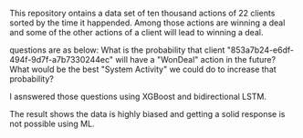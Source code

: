 This repository ontains  a data set of ten thousand actions of 22 clients sorted by the time it happended.
Among those actions are winning a deal and some of the other actions of a client will lead to winning a deal.


questions are as below:
What is the probability that client "853a7b24-e6df-494f-9d7f-a7b7330244ec" will have a "WonDeal" action in the future?
What would be the best "System Activity" we could do to increase that probability?

I asnswered those questions using XGBoost and bidirectional LSTM.

The result shows the data is highly biased and getting a solid response is not possible using ML.
